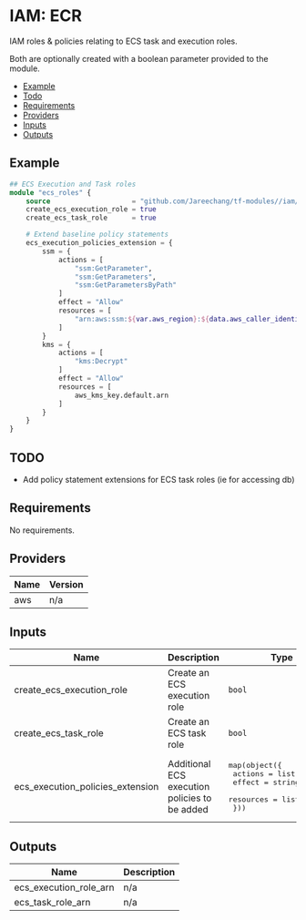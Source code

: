# IAM: ECR

IAM roles & policies relating to ECS task and execution roles.

Both are optionally created with a boolean parameter provided to the module. 

- [Example](#example)
- [Todo](#todo)
- [Requirements](#requirements)
- [Providers](#providers)
- [Inputs](#inputs)
- [Outputs](#outputs)

## Example

```tf
## ECS Execution and Task roles
module "ecs_roles" {
    source                    = "github.com/Jareechang/tf-modules//iam/ecs?ref=v1.0.1"
    create_ecs_execution_role = true
    create_ecs_task_role      = true

    # Extend baseline policy statements
    ecs_execution_policies_extension = {
        ssm = {
            actions = [
                "ssm:GetParameter",
                "ssm:GetParameters",
                "ssm:GetParametersByPath"
            ]
            effect = "Allow"
            resources = [
                "arn:aws:ssm:${var.aws_region}:${data.aws_caller_identity.current.account_id}:parameter/web/${var.project_id}/*"
            ]
        }
        kms = {
            actions = [
                "kms:Decrypt"
            ]
            effect = "Allow"
            resources = [
                aws_kms_key.default.arn
            ]
        }
    }
}
```

## TODO

- Add policy statement extensions for ECS task roles (ie for accessing db)

## Requirements

No requirements.

## Providers

| Name | Version |
|------|---------|
| aws | n/a |

## Inputs

| Name | Description | Type | Default | Required |
|------|-------------|------|---------|:--------:|
| create\_ecs\_execution\_role | Create an ECS execution role | `bool` | n/a | yes |
| create\_ecs\_task\_role | Create an ECS task role | `bool` | n/a | yes |
| ecs\_execution\_policies\_extension | Additional ECS execution policies to be added | <pre>map(object({<br>        actions   = list(string)<br>        effect    = string<br>        resources = list(string)<br>    }))</pre> | n/a | yes |

## Outputs

| Name | Description |
|------|-------------|
| ecs\_execution\_role\_arn | n/a |
| ecs\_task\_role\_arn | n/a |


